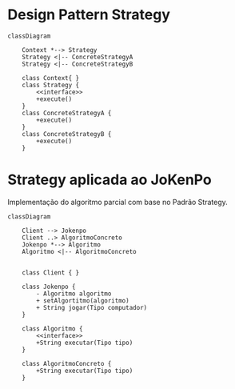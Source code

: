 # Design Pattern Strategy

```mermaid
classDiagram
    
    Context *--> Strategy
    Strategy <|-- ConcreteStrategyA
    Strategy <|-- ConcreteStrategyB
    
    class Context{ }
    class Strategy {
        <<interface>>
        +execute()
    }
    class ConcreteStrategyA {
        +execute()
    }
    class ConcreteStrategyB {
        +execute()
    }
```

# Strategy aplicada ao JoKenPo

Implementação do algoritmo parcial com base no Padrão Strategy.

```mermaid
classDiagram

    Client --> Jokenpo
    Client ..> AlgoritmoConcreto
    Jokenpo *--> Algoritmo
    Algoritmo <|-- AlgoritmoConcreto


    class Client { }

    class Jokenpo {
        - Algoritmo algoritmo
        + setAlgortitmo(algoritmo)
        + String jogar(Tipo computador)
    }

    class Algoritmo {
        <<interface>>
        +String executar(Tipo tipo)
    }

    class AlgoritmoConcreto {
        +String executar(Tipo tipo)
    }

```